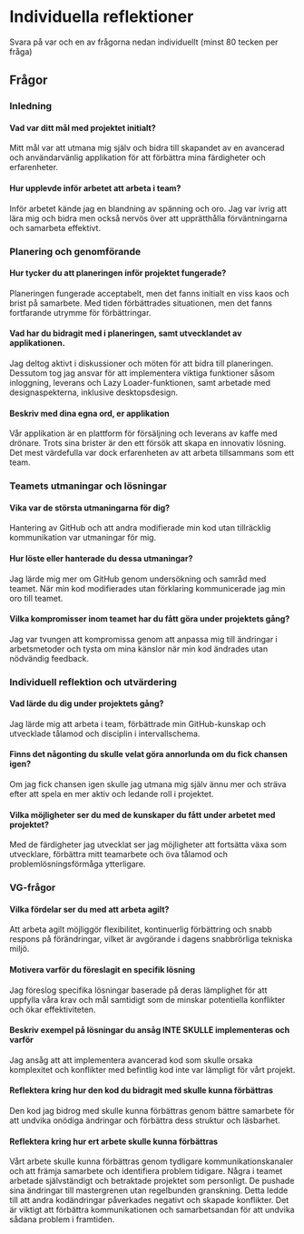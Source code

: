 # Individuella reflektioner

Svara på var och en av frågorna nedan individuellt (minst 80 tecken per fråga)

## Frågor

### Inledning

#### Vad var ditt mål med projektet initialt?
Mitt mål var att utmana mig själv och bidra till skapandet av en avancerad och användarvänlig applikation för att förbättra mina färdigheter och erfarenheter.

#### Hur upplevde inför arbetet att arbeta i team?
Inför arbetet kände jag en blandning av spänning och oro. Jag var ivrig att lära mig och bidra men också nervös över att upprätthålla förväntningarna och samarbeta effektivt. 


### Planering och genomförande

#### Hur tycker du att planeringen inför projektet fungerade?
Planeringen fungerade acceptabelt, men det fanns initialt en viss kaos och brist på samarbete. Med tiden förbättrades situationen, men det fanns fortfarande utrymme för förbättringar.


#### Vad har du bidragit med i planeringen, samt utvecklandet av applikationen.
 Jag deltog aktivt i diskussioner och möten för att bidra till planeringen. Dessutom tog jag ansvar för att implementera viktiga funktioner såsom inloggning, leverans och Lazy Loader-funktionen, samt arbetade med designaspekterna, inklusive desktopsdesign.

#### Beskriv med dina egna ord, er applikation
 Vår applikation är en plattform för försäljning och leverans av kaffe med drönare. Trots sina brister är den ett försök att skapa en innovativ lösning. Det mest värdefulla var dock erfarenheten av att arbeta tillsammans som ett team.

### Teamets utmaningar och lösningar

#### Vika var de största utmaningarna för dig?
 Hantering av GitHub och att andra modifierade min kod utan tillräcklig kommunikation var utmaningar för mig.

#### Hur löste eller hanterade du dessa utmaningar?
 Jag lärde mig mer om GitHub genom undersökning och samråd med teamet. När min kod modifierades utan förklaring kommunicerade jag min oro till teamet.

#### Vilka kompromisser inom teamet har du fått göra under projektets gång?
 Jag var tvungen att kompromissa genom att anpassa mig till ändringar i arbetsmetoder och tysta om mina känslor när min kod ändrades utan nödvändig feedback.


### Individuell reflektion och utvärdering

#### Vad lärde du dig under projektets gång?
 Jag lärde mig att arbeta i team, förbättrade min GitHub-kunskap och utvecklade tålamod och disciplin i intervallschema.

#### Finns det någonting du skulle velat göra annorlunda om du fick chansen igen?
 Om jag fick chansen igen skulle jag utmana mig själv ännu mer och sträva efter att spela en mer aktiv och ledande roll i projektet.

#### Vilka möjligheter ser du med de kunskaper du fått under arbetet med projektet?
 Med de färdigheter jag utvecklat ser jag möjligheter att fortsätta växa som utvecklare, förbättra mitt teamarbete och öva tålamod och problemlösningsförmåga ytterligare.



### VG-frågor

#### Vilka fördelar ser du med att arbeta agilt?
 Att arbeta agilt möjliggör flexibilitet, kontinuerlig förbättring och snabb respons på förändringar, vilket är avgörande i dagens snabbrörliga tekniska miljö.

#### Motivera varför du föreslagit en specifik lösning
Jag föreslog specifika lösningar baserade på deras lämplighet för att uppfylla våra krav och mål samtidigt som de minskar potentiella konflikter och ökar effektiviteten.

#### Beskriv exempel på lösningar du ansåg INTE SKULLE implementeras och varför
   Jag ansåg att att implementera avancerad kod som skulle orsaka komplexitet och konflikter med befintlig kod inte var lämpligt för vårt projekt.

#### Reflektera kring hur den kod du bidragit med skulle kunna förbättras
 
Den kod jag bidrog med skulle kunna förbättras genom bättre samarbete för att undvika onödiga ändringar och förbättra dess struktur och läsbarhet.

#### Reflektera kring hur ert arbete skulle kunna förbättras
 
Vårt arbete skulle kunna förbättras genom tydligare kommunikationskanaler och  att främja samarbete och identifiera problem tidigare. Några i teamet arbetade självständigt och betraktade projektet som personligt. De pushade sina ändringar till mastergrenen utan regelbunden granskning. Detta ledde till att andra kodändringar påverkades negativt och skapade konflikter. Det är viktigt att förbättra kommunikationen och samarbetsandan för att undvika sådana problem i framtiden.